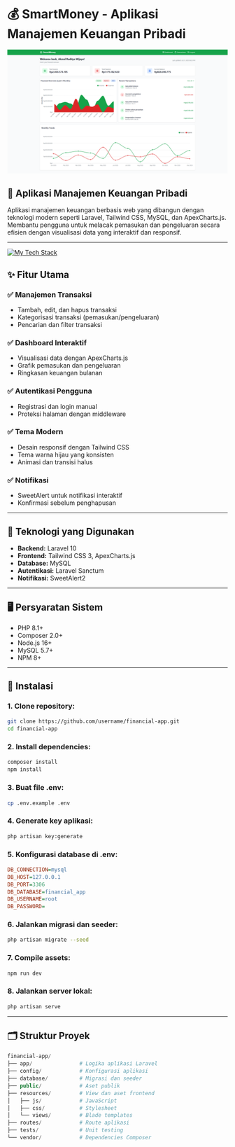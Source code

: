 # 💰 SmartMoney - Aplikasi Manajemen Keuangan Pribadi

![Screenshot](public/images/Screenshot.png)

## 💼 Aplikasi Manajemen Keuangan Pribadi

Aplikasi manajemen keuangan berbasis web yang dibangun dengan teknologi modern seperti Laravel, Tailwind CSS, MySQL, dan ApexCharts.js.  
Membantu pengguna untuk melacak pemasukan dan pengeluaran secara efisien dengan visualisasi data yang interaktif dan responsif.

---
[![My Tech Stack](https://skillicons.dev/icons?i=laravel,tailwind,mysql,chartdotjs)](https://skillicons.dev)


## ✨ Fitur Utama

### ✅ Manajemen Transaksi
- Tambah, edit, dan hapus transaksi
- Kategorisasi transaksi (pemasukan/pengeluaran)
- Pencarian dan filter transaksi

### ✅ Dashboard Interaktif
- Visualisasi data dengan ApexCharts.js
- Grafik pemasukan dan pengeluaran
- Ringkasan keuangan bulanan

### ✅ Autentikasi Pengguna
- Registrasi dan login manual
- Proteksi halaman dengan middleware

### ✅ Tema Modern
- Desain responsif dengan Tailwind CSS
- Tema warna hijau yang konsisten
- Animasi dan transisi halus

### ✅ Notifikasi
- SweetAlert untuk notifikasi interaktif
- Konfirmasi sebelum penghapusan

---

## 🧰 Teknologi yang Digunakan

- **Backend:** Laravel 10
- **Frontend:** Tailwind CSS 3, ApexCharts.js
- **Database:** MySQL
- **Autentikasi:** Laravel Sanctum
- **Notifikasi:** SweetAlert2

---

## 🖥️ Persyaratan Sistem

- PHP 8.1+
- Composer 2.0+
- Node.js 16+
- MySQL 5.7+
- NPM 8+

---

## 🚀 Instalasi

### 1. Clone repository:

```bash
git clone https://github.com/username/financial-app.git
cd financial-app
```
### 2. Install dependencies:

```bash
composer install
npm install
```

### 3. Buat file .env:

```bash
cp .env.example .env
```

### 4. Generate key aplikasi:

```bash
php artisan key:generate
```

### 5. Konfigurasi database di .env:

```ini
DB_CONNECTION=mysql
DB_HOST=127.0.0.1
DB_PORT=3306
DB_DATABASE=financial_app
DB_USERNAME=root
DB_PASSWORD=
```

### 6. Jalankan migrasi dan seeder:

```bash
php artisan migrate --seed
```

### 7. Compile assets:

```bash
npm run dev
```

### 8. Jalankan server lokal:

```bash
php artisan serve
```

---

## 🗂️ Struktur Proyek

```php
financial-app/
├── app/               # Logika aplikasi Laravel
├── config/            # Konfigurasi aplikasi
├── database/          # Migrasi dan seeder
├── public/            # Aset publik
├── resources/         # View dan aset frontend
│   ├── js/            # JavaScript
│   ├── css/           # Stylesheet
│   └── views/         # Blade templates
├── routes/            # Route aplikasi
├── tests/             # Unit testing
└── vendor/            # Dependencies Composer
```
